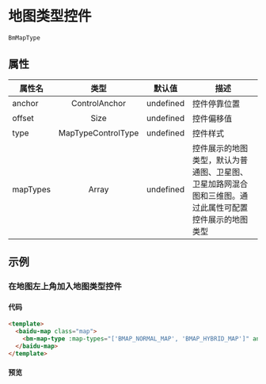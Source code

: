# 地图类型控件

`BmMapType`

## 属性

|属性名|类型|默认值|描述|
|------|:---:|:---:|----|
|anchor|ControlAnchor|undefined|控件停靠位置|
|offset|Size|undefined|控件偏移值|
|type|MapTypeControlType|undefined|控件样式|
|mapTypes|Array|undefined|控件展示的地图类型，默认为普通图、卫星图、卫星加路网混合图和三维图。通过此属性可配置控件展示的地图类型|

## 示例

### 在地图左上角加入地图类型控件

#### 代码

```html
<template>
  <baidu-map class="map">
    <bm-map-type :map-types="['BMAP_NORMAL_MAP', 'BMAP_HYBRID_MAP']" anchor="BMAP_ANCHOR_TOP_LEFT"/>
  </baidu-map>
</template>
```

#### 预览

<doc-preview>
  <baidu-map slot="map" class="map">
    <bm-map-type :map-types="['BMAP_NORMAL_MAP', 'BMAP_HYBRID_MAP']" anchor="BMAP_ANCHOR_TOP_LEFT"/>
  </baidu-map>
</doc-preview>
